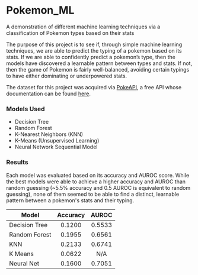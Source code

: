 # Pokemon_ML
A demonstration of different machine learning techniques via a classification of Pokemon types based on their stats


The purpose of this project is to see if, through simple machine learning techniques, we are able to predict the typing of a pokemon based on its stats. 
If we are able to confidently predict a pokemon’s type, then the models have discovered a learnable pattern between types and stats. If not, then the game 
of Pokemon is fairly well-balanced, avoiding certain typings to have either dominating or underpowered stats.

The dataset for this project was acquired via [PokeAPI](https://pokeapi.co/), a free API whose documentation can be found [here](https://pokeapi.co/docs/v2#stats).

### Models Used
- Decision Tree
- Random Forest
- K-Nearest Neighbors (KNN)
- K-Means (Unsupervised Learning)
- Neural Network Sequential Model

### Results
Each model was evaluated based on its accuracy and AUROC score. While the best models were able to achieve a higher accuracy and AUROC than random guessing
(~5.5% accuracy and 0.5 AUROC is equivalent to random guessing), none of them seemed to be able to find a distinct, learnable pattern between a pokemon's 
stats and their typing. 

| Model         | Accuracy | AUROC   |
| ------------- | :--------: | :--------: |
| Decision Tree | 0.1200   | 0.5533  |
| Random Forest | 0.1955   | 0.6561  |
| KNN           | 0.2133   | 0.6741  |
| K Means       | 0.0622   | N/A     |
| Neural Net    | 0.1600   | 0.7051  |
